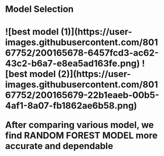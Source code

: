 <h1>Model Selection<h1>
![best model (1)](https://user-images.githubusercontent.com/80167752/200165678-6457fcd3-ac62-43c2-b6a7-e8ea5ad163fe.png)
![best model (2)](https://user-images.githubusercontent.com/80167752/200165679-22b1eaeb-00b5-4af1-8a07-fb1862ae6b58.png)
<p> After comparing various model, we find RANDOM FOREST MODEL more accurate and dependable</p>
